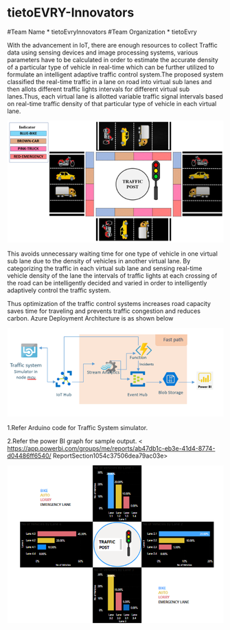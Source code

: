 # tietoEVRY-Innovators
#Team Name *  tietoEvryInnovators 
#Team Organization * tietoEvry

With the advancement in IoT, there are enough resources to collect Traffic data using sensing devices and image processing systems, 
various parameters have to be calculated in order to estimate the accurate density of a particular type of vehicle in real-time which can 
be further utilized to formulate an intelligent adaptive traffic control system.The proposed system classified the real-time traffic in a lane 
on road into virtual sub lanes and then allots different traffic lights intervals for different virtual sub lanes.Thus, each virtual lane is allotted
variable traffic signal intervals based on real-time traffic density of that particular type of vehicle in each virtual lane.

<img src="Images/Traffic post.png">

This avoids unnecessary waiting time for one type of vehicle in one virtual sub lane due to the density of vehicles in another virtual lane.
By categorizing the traffic in each virtual sub lane and sensing real-time vehicle density of the lane the intervals of traffic lights at each crossing of 
the road can be intelligently decided and varied in order to intelligently adaptively control the traffic system. 

Thus optimization of the traffic control systems increases road capacity saves time for traveling and prevents traffic congestion and reduces carbon. Azure Deployment Architecture is as shown below

<img src="Images/Architecture.png">

1.Refer Arduino code for Traffic System simulator. 

2.Refer the power BI graph for sample output. < https://app.powerbi.com/groups/me/reports/ab47db1c-eb3e-41d4-8774-d04486ff6540/ ReportSection1054c37506dea79ac03e> 

<img src="Images/Traffic post Dashboard.png">



